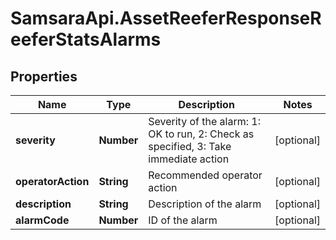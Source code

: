 # SamsaraApi.AssetReeferResponseReeferStatsAlarms

## Properties
Name | Type | Description | Notes
------------ | ------------- | ------------- | -------------
**severity** | **Number** | Severity of the alarm: 1: OK to run, 2: Check as specified, 3: Take immediate action | [optional] 
**operatorAction** | **String** | Recommended operator action | [optional] 
**description** | **String** | Description of the alarm | [optional] 
**alarmCode** | **Number** | ID of the alarm | [optional] 


